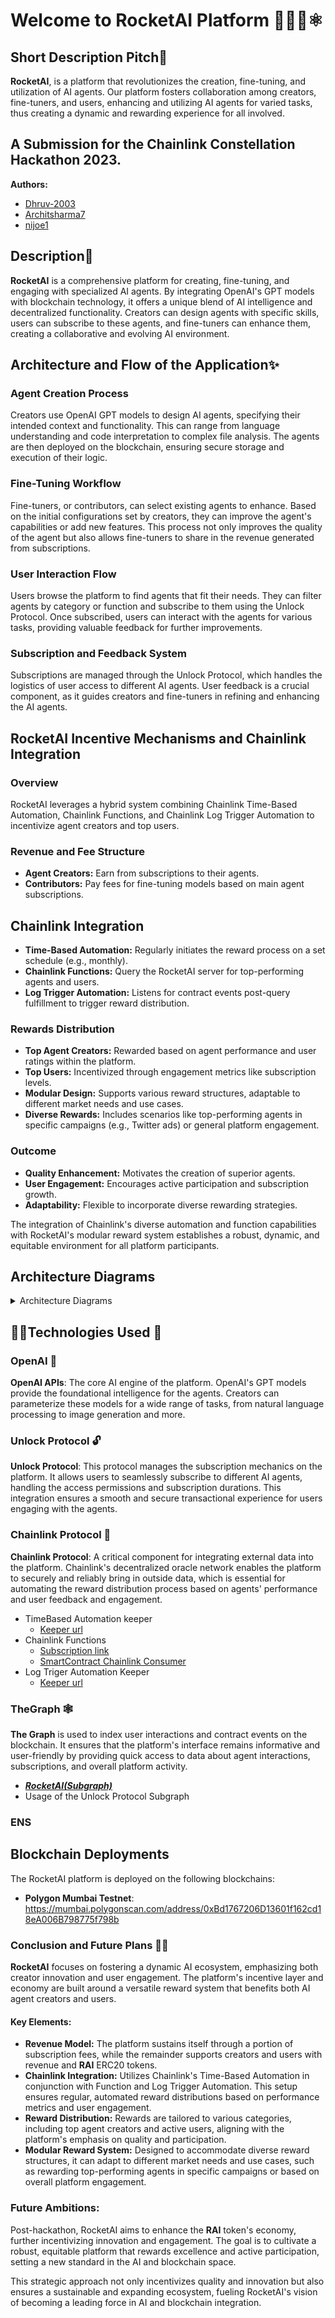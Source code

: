 # Welcome to RocketAI Platform 🚀🧑‍🚀⚛

## Short Description Pitch🎤

**RocketAI**, is a platform that revolutionizes the creation, fine-tuning, and utilization of AI agents. Our platform fosters collaboration among creators, fine-tuners, and users, enhancing and utilizing AI agents for varied tasks, thus creating a dynamic and rewarding experience for all involved.

## A Submission for the Chainlink Constellation Hackathon 2023.

**Authors:**

- [Dhruv-2003](https://github.com/Dhruv-2003)
- [Architsharma7](https://github.com/Architsharma7)
- [nijoe1](https://github.com/nijoe1)

## Description📜

**RocketAI** is a comprehensive platform for creating, fine-tuning, and engaging with specialized AI agents. By integrating OpenAI's GPT models with blockchain technology, it offers a unique blend of AI intelligence and decentralized functionality. Creators can design agents with specific skills, users can subscribe to these agents, and fine-tuners can enhance them, creating a collaborative and evolving AI environment.

## Architecture and Flow of the Application✨

### Agent Creation Process

Creators use OpenAI GPT models to design AI agents, specifying their intended context and functionality. This can range from language understanding and code interpretation to complex file analysis. The agents are then deployed on the blockchain, ensuring secure storage and execution of their logic.

### Fine-Tuning Workflow

Fine-tuners, or contributors, can select existing agents to enhance. Based on the initial configurations set by creators, they can improve the agent's capabilities or add new features. This process not only improves the quality of the agent but also allows fine-tuners to share in the revenue generated from subscriptions.

### User Interaction Flow

Users browse the platform to find agents that fit their needs. They can filter agents by category or function and subscribe to them using the Unlock Protocol. Once subscribed, users can interact with the agents for various tasks, providing valuable feedback for further improvements.

### Subscription and Feedback System

Subscriptions are managed through the Unlock Protocol, which handles the logistics of user access to different AI agents. User feedback is a crucial component, as it guides creators and fine-tuners in refining and enhancing the AI agents.

## RocketAI Incentive Mechanisms and Chainlink Integration

### Overview

RocketAI leverages a hybrid system combining Chainlink Time-Based Automation, Chainlink Functions, and Chainlink Log Trigger Automation to incentivize agent creators and top users.

### Revenue and Fee Structure

- **Agent Creators:** Earn from subscriptions to their agents.
- **Contributors:** Pay fees for fine-tuning models based on main agent subscriptions.

## Chainlink Integration

- **Time-Based Automation:** Regularly initiates the reward process on a set schedule (e.g., monthly).
- **Chainlink Functions:** Query the RocketAI server for top-performing agents and users.
- **Log Trigger Automation:** Listens for contract events post-query fulfillment to trigger reward distribution.

### Rewards Distribution

- **Top Agent Creators:** Rewarded based on agent performance and user ratings within the platform.
- **Top Users:** Incentivized through engagement metrics like subscription levels.
- **Modular Design:** Supports various reward structures, adaptable to different market needs and use cases.
- **Diverse Rewards:** Includes scenarios like top-performing agents in specific campaigns (e.g., Twitter ads) or general platform engagement.

### Outcome

- **Quality Enhancement:** Motivates the creation of superior agents.
- **User Engagement:** Encourages active participation and subscription growth.
- **Adaptability:** Flexible to incorporate diverse rewarding strategies.

The integration of Chainlink's diverse automation and function capabilities with RocketAI's modular reward system establishes a robust, dynamic, and equitable environment for all platform participants.

## Architecture Diagrams

<details>
  <summary>Architecture Diagrams</summary>
  
  ### Agents Creation

  <img src="./app/public/Creation.webp" name="image-name">
  
  
  ### Agents Subscription

  <img src="./app/public/Subscription.webp" name="image-name">

### Reward Mechanism

  <img src="./app/public/RewardMechanism.webp" name="image-name">

### Platform and Agents Creators Income

  <img src="./app/public/Income.webp" name="image-name">

</details>

## 🧑‍💻Technologies Used 🤖

### OpenAI 🔮

**OpenAI APIs**: The core AI engine of the platform. OpenAI's GPT models provide the foundational intelligence for the agents. Creators can parameterize these models for a wide range of tasks, from natural language processing to image generation and more.

### Unlock Protocol 🔓

**Unlock Protocol**: This protocol manages the subscription mechanics on the platform. It allows users to seamlessly subscribe to different AI agents, handling the access permissions and subscription durations. This integration ensures a smooth and secure transactional experience for users engaging with the agents.

### Chainlink Protocol 💎

**Chainlink Protocol**: A critical component for integrating external data into the platform. Chainlink's decentralized oracle network enables the platform to securely and reliably bring in outside data, which is essential for automating the reward distribution process based on agents' performance and user feedback and engagement.

- TimeBased Automation keeper
  - [Keeper url]()
- Chainlink Functions
  - [Subscription link]()
  - [SmartContract Chainlink Consumer]()
- Log Triger Automation Keeper
  - [Keeper url]()

### TheGraph 🕸️

**The Graph** is used to index user interactions and contract events on the blockchain. It ensures that the platform's interface remains informative and user-friendly by providing quick access to data about agent interactions, subscriptions, and overall platform activity.

- [**_RocketAI(Subgraph)_**](./subgraph/src/)
- Usage of the Unlock Protocol Subgraph

### ENS

## Blockchain Deployments

The RocketAI platform is deployed on the following blockchains:

- **Polygon Mumbai Testnet**: https://mumbai.polygonscan.com/address/0xBd1767206D13601f162cd18eA006B798775f798b

### Conclusion and Future Plans 🚀🌐

**RocketAI** focuses on fostering a dynamic AI ecosystem, emphasizing both creator innovation and user engagement. The platform's incentive layer and economy are built around a versatile reward system that benefits both AI agent creators and users.

#### Key Elements:

- **Revenue Model:** The platform sustains itself through a portion of subscription fees, while the remainder supports creators and users with revenue and **RAI** ERC20 tokens.
- **Chainlink Integration:** Utilizes Chainlink's Time-Based Automation in conjunction with Function and Log Trigger Automation. This setup ensures regular, automated reward distributions based on performance metrics and user engagement.
- **Reward Distribution:** Rewards are tailored to various categories, including top agent creators and active users, aligning with the platform's emphasis on quality and participation.
- **Modular Reward System:** Designed to accommodate diverse reward structures, it can adapt to different market needs and use cases, such as rewarding top-performing agents in specific campaigns or based on overall platform engagement.

### Future Ambitions:

Post-hackathon, RocketAI aims to enhance the **RAI** token's economy, further incentivizing innovation and engagement. The goal is to cultivate a robust, equitable platform that rewards excellence and active participation, setting a new standard in the AI and blockchain space.

This strategic approach not only incentivizes quality and innovation but also ensures a sustainable and expanding ecosystem, fueling RocketAI's vision of becoming a leading force in AI and blockchain integration.
